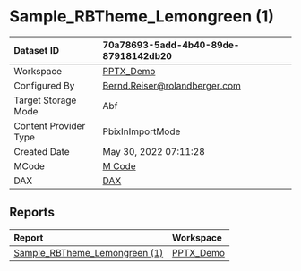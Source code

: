 



# Sample_RBTheme_Lemongreen (1)

|Dataset ID|70a78693-5add-4b40-89de-87918142db20|
| :--- | :--- |
|Workspace|[PPTX_Demo](../Workspaces/PPTX_Demo.md)|
|Configured By|Bernd.Reiser@rolandberger.com|
|Target Storage Mode|Abf|
|Content Provider Type|PbixInImportMode|
|Created Date|May 30, 2022 07:11:28|
|MCode|[M Code](./Sample_RBTheme_Lemongreen-(1)/mcode.md)|
|DAX|[DAX](./Sample_RBTheme_Lemongreen-(1)/dax.md)|

## Reports

|Report|Workspace|
| :--- | :--- |
|[Sample_RBTheme_Lemongreen (1)](../Reports/Sample_RBTheme_Lemongreen-(1).md)|[PPTX_Demo](../Workspaces/PPTX_Demo.md)|

